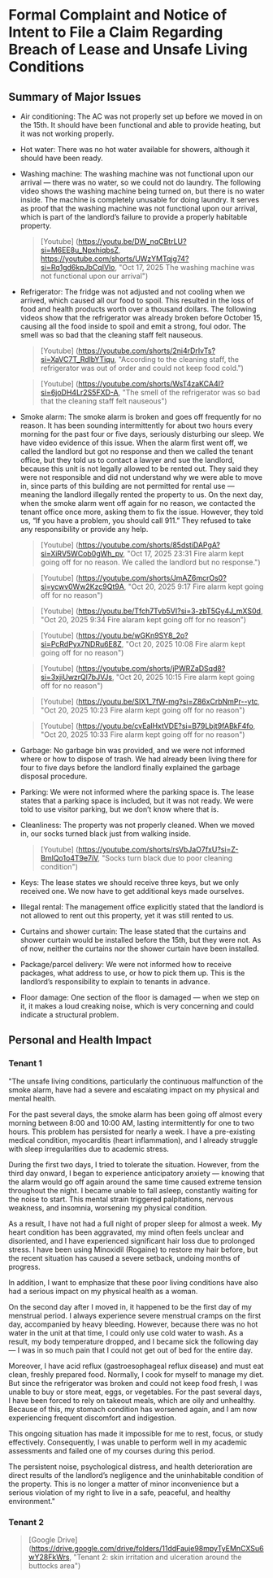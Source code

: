 # Formal Complaint and Notice of Intent to File a Claim Regarding Breach of Lease and Unsafe Living Conditions
## Summary of Major Issues
- Air conditioning: The AC was not properly set up before we moved in on the 15th. It should have been functional and able to provide heating, but it was not working properly.
  
- Hot water: There was no hot water available for showers, although it should have been ready.
    
- Washing machine: The washing machine was not functional upon our arrival — there was no water, so we could not do laundry. The following video shows the washing machine being turned on, but there is no water inside. The machine is completely unusable for doing laundry. It serves as proof that the washing machine was not functional upon our arrival, which is part of the landlord’s failure to provide a properly habitable property.
  > [Youtube] (https://youtu.be/DW_nqCBtrLU?si=M6EE8u_NpxhiqbsZ, https://youtube.com/shorts/UWzYMTqjg74?si=Rq1gd6kpJbCqIVlo, "Oct 17, 2025 The washing machine was not functional upon our arrival")
  
- Refrigerator: The fridge was not adjusted and not cooling when we arrived, which caused all our food to spoil. This resulted in the loss of food and health products worth over a thousand dollars. The following videos show that the refrigerator was already broken before October 15, causing all the food inside to spoil and emit a strong, foul odor. The smell was so bad that the cleaning staff felt nauseous.
  > [Youtube] (https://youtube.com/shorts/2ni4rDrIvTs?si=XaVC7T_RdlbYTiqu, "According to the cleaning staff, the refrigerator was out of order and could not keep food cold.")

  > [Youtube] (https://youtube.com/shorts/WsT4zaKCA4I?si=6joDH4Lr2S5FXD-A, "The smell of the refrigerator was so bad that the cleaning staff felt nauseous")

- Smoke alarm: The smoke alarm is broken and goes off frequently for no reason. It has been sounding intermittently for about two hours every morning for the past four or five days, seriously disturbing our sleep. We have video evidence of this issue.
When the alarm first went off, we called the landlord but got no response and then we called the tenant office, but they told us to contact a lawyer and sue the landlord, because this unit is not legally allowed to be rented out. They said they were not responsible and did not understand why we were able to move in, since parts of this building are not permitted for rental use — meaning the landlord illegally rented the property to us.
On the next day, when the smoke alarm went off again for no reason, we contacted the tenant office once more, asking them to fix the issue. However, they told us, “If you have a problem, you should call 911.” They refused to take any responsibility or provide any help.
  > [Youtube] (https://youtube.com/shorts/85dstiDAPgA?si=XiRV5WCob0gWh_pv, "Oct 17, 2025 23:31 Fire alarm kept going off for no reason. We called the landlord but no response.")
  
  > [Youtube] (https://youtube.com/shorts/JmAZ6mcrOs0?si=ycwv0Ww2Kzc9Qt9A, "Oct 20, 2025 9:17 Fire alarm kept going off for no reason")
  
  > [Youtube] (https://youtu.be/Tfch7Tvb5VI?si=3-zbT5Gy4J_mXS0d, "Oct 20, 2025 9:34 Fire alaram kept going off for no reason")
  
  > [Youtube] (https://youtu.be/wGKn9SY8_2o?si=PcRdPyx7NDRu6E8Z, "Oct 20, 2025 10:08 Fire alarm kept going off for no reason")
  
  > [Youtube] (https://youtube.com/shorts/jPWRZaDSqd8?si=3xjiUwzrQl7bJVJs, "Oct 20, 2025 10:15 Fire alarm kept going off for no reason")
  
  > [Youtube] (https://youtu.be/SIX1_7fW-mg?si=Z86xCrbNmPr--ytc, "Oct 20, 2025 10:23 Fire alarm kept going off for no reason")
  
  > [Youtube] (https://youtu.be/cvEalHxtVDE?si=B79Lbjt9fABkF4fo, "Oct 20, 2025 10:33 Fire alarm kept going off for no reason")

- Garbage: No garbage bin was provided, and we were not informed where or how to dispose of trash. We had already been living there for four to five days before the landlord finally explained the garbage disposal procedure.

- Parking: We were not informed where the parking space is. The lease states that a parking space is included, but it was not ready. We were told to use visitor parking, but we don’t know where that is.
  
- Cleanliness: The property was not properly cleaned. When we moved in, our socks turned black just from walking inside.
  > [Youtube] (https://youtube.com/shorts/rsVbJaO7fxU?si=Z-BmlQo1o4T9e7iV, "Socks turn black due to poor cleaning condition")

- Keys: The lease states we should receive three keys, but we only received one. We now have to get additional keys made ourselves.

- Illegal rental: The management office explicitly stated that the landlord is not allowed to rent out this property, yet it was still rented to us.

- Curtains and shower curtain: The lease stated that the curtains and shower curtain would be installed before the 15th, but they were not. As of now, neither the curtains nor the shower curtain have been installed.

- Package/parcel delivery: We were not informed how to receive packages, what address to use, or how to pick them up. This is the landlord’s responsibility to explain to tenants in advance.

- Floor damage: One section of the floor is damaged — when we step on it, it makes a loud creaking noise, which is very concerning and could indicate a structural problem.

## Personal and Health Impact
### Tenant 1

"The unsafe living conditions, particularly the continuous malfunction of the smoke alarm, have had a severe and escalating impact on my physical and mental health.

For the past several days, the smoke alarm has been going off almost every morning between 8:00 and 10:00 AM, lasting intermittently for one to two hours. This problem has persisted for nearly a week. I have a pre-existing medical condition, myocarditis (heart inflammation), and I already struggle with sleep irregularities due to academic stress.

During the first two days, I tried to tolerate the situation. However, from the third day onward, I began to experience anticipatory anxiety — knowing that the alarm would go off again around the same time caused extreme tension throughout the night. I became unable to fall asleep, constantly waiting for the noise to start. This mental strain triggered palpitations, nervous weakness, and insomnia, worsening my physical condition.

As a result, I have not had a full night of proper sleep for almost a week. My heart condition has been aggravated, my mind often feels unclear and disoriented, and I have experienced significant hair loss due to prolonged stress. I have been using Minoxidil (Rogaine) to restore my hair before, but the recent situation has caused a severe setback, undoing months of progress.

In addition, I want to emphasize that these poor living conditions have also had a serious impact on my physical health as a woman.

On the second day after I moved in, it happened to be the first day of my menstrual period. I always experience severe menstrual cramps on the first day, accompanied by heavy bleeding. However, because there was no hot water in the unit at that time, I could only use cold water to wash. As a result, my body temperature dropped, and I became sick the following day — I was in so much pain that I could not get out of bed for the entire day.

Moreover, I have acid reflux (gastroesophageal reflux disease) and must eat clean, freshly prepared food. Normally, I cook for myself to manage my diet. But since the refrigerator was broken and could not keep food fresh, I was unable to buy or store meat, eggs, or vegetables. For the past several days, I have been forced to rely on takeout meals, which are oily and unhealthy. Because of this, my stomach condition has worsened again, and I am now experiencing frequent discomfort and indigestion.

This ongoing situation has made it impossible for me to rest, focus, or study effectively. Consequently, I was unable to perform well in my academic assessments and failed one of my courses during this period.

The persistent noise, psychological distress, and health deterioration are direct results of the landlord’s negligence and the uninhabitable condition of the property. This is no longer a matter of minor inconvenience but a serious violation of my right to live in a safe, peaceful, and healthy environment."

### Tenant 2

> [Google Drive] (https://drive.google.com/drive/folders/11ddFauje98mpyTyEMnCXSu6wY28FkWrs, "Tenant 2: skin irritation and ulceration around the buttocks area")
